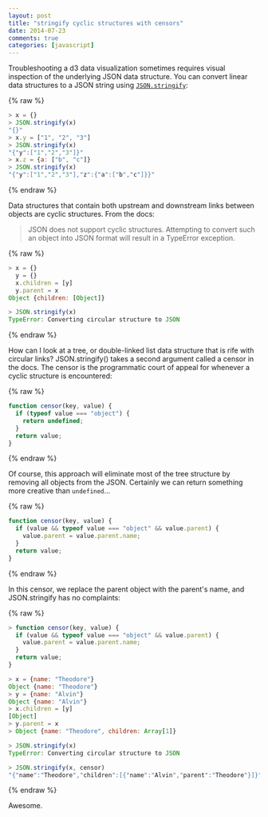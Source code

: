 ```yaml
---
layout: post
title: "stringify cyclic structures with censors"
date: 2014-07-23
comments: true
categories: [javascript]
---
```


Troubleshooting a d3 data visualization sometimes requires visual inspection of the underlying JSON data structure. You can convert linear data structures to a JSON string using [`JSON.stringify`](https://developer.mozilla.org/en-US/docs/Web/JavaScript/Reference/Global_Objects/JSON/stringify)<!--more-->:

{% raw %}
```javascript JSON.stringify
> x = {}
> JSON.stringify(x)
"{}"
> x.y = ["1", "2", "3"]
> JSON.stringify(x)
"{"y":["1","2","3"]}"
> x.z = {a: ["b", "c"]}
> JSON.stringify(x)
"{"y":["1","2","3"],"z":{"a":["b","c"]}}"
```
{% endraw %}

Data structures that contain both upstream and downstream links between objects are cyclic structures. From the docs:

> JSON does not support cyclic structures.  Attempting to convert such an object into JSON format will result in a TypeError exception.

{% raw %}
```javascript
> x = {}
  y = {}
  x.children = [y]
  y.parent = x
Object {children: [Object]}

> JSON.stringify(x)
TypeError: Converting circular structure to JSON
```
{% endraw %}

How can I look at a tree, or double-linked list data structure that is rife with circular links? JSON.stringify() takes a second argument called a censor in the docs. The censor is the programmatic court of appeal for whenever a cyclic structure is encountered:

{% raw %}
```javascript
function censor(key, value) {
  if (typeof value === "object") {
    return undefined;
  }
  return value;
}
```
{% endraw %}

Of course, this approach will eliminate most of the tree structure by removing all objects from the JSON. Certainly we can return something more creative than `undefined`...

{% raw %}
```javascript
function censor(key, value) {
  if (value && typeof value === "object" && value.parent) {
    value.parent = value.parent.name;
  }
  return value;
}
```
{% endraw %}

In this censor, we replace the parent object with the parent's name, and JSON.stringify has no complaints:

{% raw %}
```javascript
> function censor(key, value) {
  if (value && typeof value === "object" && value.parent) {
    value.parent = value.parent.name;
  }
  return value;
}

> x = {name: "Theodore"}
Object {name: "Theodore"}
> y = {name: "Alvin"}
Object {name: "Alvin"}
> x.children = [y]
[Object]
> y.parent = x
> Object {name: "Theodore", children: Array[1]}

> JSON.stringify(x)
TypeError: Converting circular structure to JSON

> JSON.stringify(x, censor)
"{"name":"Theodore","children":[{"name":"Alvin","parent":"Theodore"}]}"
```
{% endraw %}

Awesome.